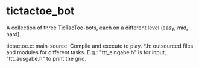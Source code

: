 # tictactoe_bot
A collection of three TicTacToe-bots, each on a different level (easy, mid, hard).

tictactoe.c: main-source. Compile and execute to play.
*.h: outsourced files and modules for different tasks. E.g.: "ttt_eingabe.h" is for input, "ttt_ausgabe.h" to print the grid.
